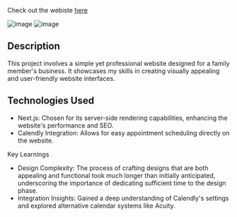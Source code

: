 Check out the webiste [here](https://john-dempster-mediation.vercel.app/)


![image](https://github.com/jtardioli/john-dempster-mediation/assets/85530348/5f713ed8-30bf-432b-abd9-26a654187669)
![image](https://github.com/jtardioli/john-dempster-mediation/assets/85530348/c5414fad-03bf-4cbb-9c32-a078015cf6fd)


## Description
This project involves a simple yet professional website designed for a family member's business. It showcases my skills in creating visually appealing and user-friendly website interfaces.

## Technologies Used
- Next.js: Chosen for its server-side rendering capabilities, enhancing the website's performance and SEO.
- Calendly Integration: Allows for easy appointment scheduling directly on the website.

Key Learnings
- Design Complexity: The process of crafting designs that are both appealing and functional took much longer than initially anticipated, underscoring the importance of dedicating sufficient time to the design phase.
- Integration Insights: Gained a deep understanding of Calendly's settings and explored alternative calendar systems like Acuity.
